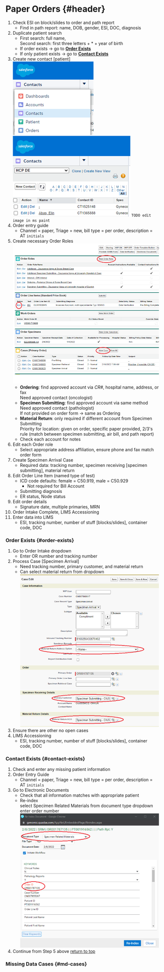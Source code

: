 # Paper Orders {#header}

1. Check ESI on block/slides to order and path report
	- Find in path report: name, DOB, gender, ESI, DOC, diagnosis
2. Duplicate patient search
	- First search: full name, <br>Second search: first three letters + * + year of birth
	- If order exists → go to **[Order Exists](#order-exists)**
	- If only patient exists → go to **[Contact Exists](#contact-exists)**
3. Create new contact [patient]<br>
	![](./images/image1.PNG)
	![](./images/image2.PNG) ``TODO edit image in ms paint``
4. Order entry guide
	- Channel = paper, Triage = new, bill type = per order, description = AT `initials`
5. Create necessary Order Roles<br>
	![](./images/image4.PNG)
	- **Ordering**: find approved account via *CR#*, hospital name, address, or fax<br>Need approved contact (oncologist)
	- **Specimen Submitting**: find approved account via same method<br>Need approved contact (pathologist)<br>If not provided on order form → same as Ordering
	- **Material Return**: only required if different account from Specimen Submitting<br>Priority for location: given on order, specific paper provided, 2/3's rule (match between specimen submitting, air bill, and path report)
	- Check each account for notes
6. Edit each Order role
	- Select appropriate address affiliation, ensure phone and fax match order form
7. Create Specimen Arrival Case
	- Required data: tracking number, specimen receiving [specimen submitting], material return
8. Edit Order Line Item (named type of test)
	- ICD code defaults: female = C50.919, male = C50.929
		- Not required for Bill Account
	- Submitting diagnosis
	- ER status, Node status
9. Edit order details
	- Signature date, multiple primaries, MRN
10. Order Intake Complete, LIMS Accessioning
11. Enter data into LIMS
	- ESI, tracking number, number of stuff [blocks/slides], container code, DOC

### Order Exists {#order-exists}

1. Go to Order Intake dropdown
	- Enter OR number and tracking number
2. Process Case [Specimen Arrival]
	- Need tracking number, primary customer, and material return
	- Can select material return from dropdown<br>![](./images/image5.PNG)
3. Ensure there are other no open cases
4. LIMS Accessioning
	- ESI, tracking number, number of stuff [blocks/slides], container code, DOC

### Contact Exists {#contact-exists}

1. Check and enter any missing patient information
2. Order Entry Guide
	- Channel = paper, Triage = new, bill type = per order, description = AT `initials`
3. Go to Electronic Documents
	- Check that all information matches with appropriate patient
	- Re-index<br>select Specimen Related Materials from document type dropdown<br>enter order number<br>![](./images/image3.PNG)
4. Continue from Step 5 above [return to top](#header)

### Missing Data Cases {#md-cases}
